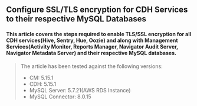 ## Configure SSL/TLS encryption for CDH Services to their respective MySQL Databases

#### This article covers the steps required to enable TLS/SSL encryption for all CDH services(Hive, Sentry, Hue, Oozie) and along with Management Services(Activity Monitor, Reports Manager, Navigator Audit Server, Navigator Metadata Server) and their respective MySQL databases. 


> The article has been tested against the following versions:
> * CM: 5.15.1
> * CDH: 5.15.1
> * MySQL Server: 5.7.21(AWS RDS Instance)
> * MySQL Connector: 8.0.15
